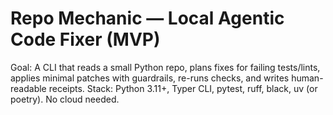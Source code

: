 # Repo Mechanic — Local Agentic Code Fixer (MVP)
Goal: A CLI that reads a small Python repo, plans fixes for failing tests/lints,
applies minimal patches with guardrails, re-runs checks, and writes human-readable receipts.
Stack: Python 3.11+, Typer CLI, pytest, ruff, black, uv (or poetry). No cloud needed.

